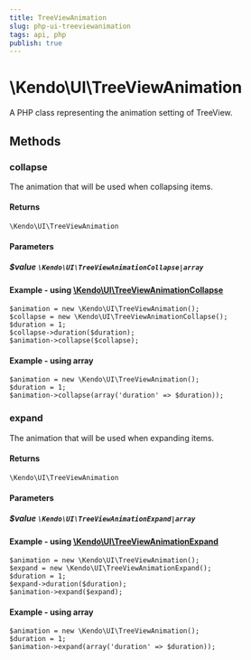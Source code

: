 ```yaml
---
title: TreeViewAnimation
slug: php-ui-treeviewanimation
tags: api, php
publish: true
---
```


# \Kendo\UI\TreeViewAnimation

A PHP class representing the animation setting of TreeView.


## Methods

### collapse

The animation that will be used when collapsing items.

#### Returns
`\Kendo\UI\TreeViewAnimation`

#### Parameters

##### $value `\Kendo\UI\TreeViewAnimationCollapse|array`


#### Example - using [\Kendo\UI\TreeViewAnimationCollapse](/api/wrappers/php/kendo/ui/treeviewanimationcollapse)

    $animation = new \Kendo\UI\TreeViewAnimation();
    $collapse = new \Kendo\UI\TreeViewAnimationCollapse();
    $duration = 1;
    $collapse->duration($duration);
    $animation->collapse($collapse);

#### Example - using array

    $animation = new \Kendo\UI\TreeViewAnimation();
    $duration = 1;
    $animation->collapse(array('duration' => $duration));

### expand

The animation that will be used when expanding items.

#### Returns
`\Kendo\UI\TreeViewAnimation`

#### Parameters

##### $value `\Kendo\UI\TreeViewAnimationExpand|array`


#### Example - using [\Kendo\UI\TreeViewAnimationExpand](/api/wrappers/php/kendo/ui/treeviewanimationexpand)

    $animation = new \Kendo\UI\TreeViewAnimation();
    $expand = new \Kendo\UI\TreeViewAnimationExpand();
    $duration = 1;
    $expand->duration($duration);
    $animation->expand($expand);

#### Example - using array

    $animation = new \Kendo\UI\TreeViewAnimation();
    $duration = 1;
    $animation->expand(array('duration' => $duration));

